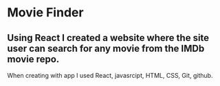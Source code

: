 # Movie Finder

## Using React I created a website where the site user can search for any movie from the IMDb movie repo.
When creating with app I used React, javasrcipt, HTML, CSS, Git, github.
